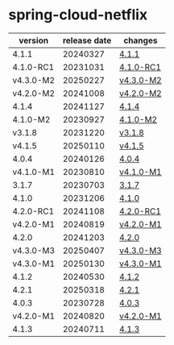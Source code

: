 # spring-cloud-netflix	


|version|release date|changes|
|---|---|---|
|4.1.1|20240327|[4.1.1](./4.1.1-20240327.md)|
|4.1.0-RC1|20231031|[4.1.0-RC1](./4.1.0-RC1-20231031.md)|
|v4.3.0-M2|20250227|[v4.3.0-M2](./v4.3.0-M2-20250227.md)|
|v4.2.0-M2|20241008|[v4.2.0-M2](./v4.2.0-M2-20241008.md)|
|4.1.4|20241127|[4.1.4](./4.1.4-20241127.md)|
|4.1.0-M2|20230927|[4.1.0-M2](./4.1.0-M2-20230927.md)|
|v3.1.8|20231220|[v3.1.8](./v3.1.8-20231220.md)|
|v4.1.5|20250110|[v4.1.5](./v4.1.5-20250110.md)|
|4.0.4|20240126|[4.0.4](./4.0.4-20240126.md)|
|v4.1.0-M1|20230810|[v4.1.0-M1](./v4.1.0-M1-20230810.md)|
|3.1.7|20230703|[3.1.7](./3.1.7-20230703.md)|
|4.1.0|20231206|[4.1.0](./4.1.0-20231206.md)|
|4.2.0-RC1|20241108|[4.2.0-RC1](./4.2.0-RC1-20241108.md)|
|v4.2.0-M1|20240819|[v4.2.0-M1](./v4.2.0-M1-20240819.md)|
|4.2.0|20241203|[4.2.0](./4.2.0-20241203.md)|
|v4.3.0-M3|20250407|[v4.3.0-M3](./v4.3.0-M3-20250407.md)|
|v4.3.0-M1|20250130|[v4.3.0-M1](./v4.3.0-M1-20250130.md)|
|4.1.2|20240530|[4.1.2](./4.1.2-20240530.md)|
|4.2.1|20250318|[4.2.1](./4.2.1-20250318.md)|
|4.0.3|20230728|[4.0.3](./4.0.3-20230728.md)|
|v4.2.0-M1|20240820|[v4.2.0-M1](./v4.2.0-M1-20240820.md)|
|4.1.3|20240711|[4.1.3](./4.1.3-20240711.md)|
